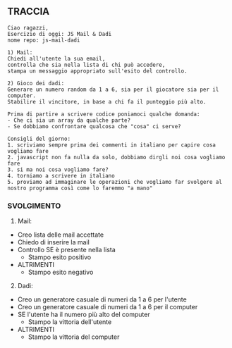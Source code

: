 ## TRACCIA
```
Ciao ragazzi,
Esercizio di oggi: JS Mail & Dadi
nome repo: js-mail-dadi

1) Mail:
Chiedi all'utente la sua email,
controlla che sia nella lista di chi può accedere,
stampa un messaggio appropriato sull'esito del controllo.

2) Gioco dei dadi:
Generare un numero random da 1 a 6, sia per il giocatore sia per il computer.
Stabilire il vincitore, in base a chi fa il punteggio più alto.

Prima di partire a scrivere codice poniamoci qualche domanda:
- Che ci sia un array da qualche parte?
- Se dobbiamo confrontare qualcosa che "cosa" ci serve?

Consigli del giorno:
1. scriviamo sempre prima dei commenti in italiano per capire cosa vogliamo fare
2. javascript non fa nulla da solo, dobbiamo dirgli noi cosa vogliamo fare
3. si ma noi cosa vogliamo fare?
4. torniamo a scrivere in italiano
5. proviamo ad immaginare le operazioni che vogliamo far svolgere al nostro programma così come lo faremmo "a mano"
```

### SVOLGIMENTO

1) Mail:
- Creo lista delle mail accettate
- Chiedo di inserire la mail
- Controllo SE è presente nella lista
    - Stampo esito positivo
- ALTRIMENTI
    - Stampo esito negativo

2) Dadi:
- Creo un generatore casuale di numeri da 1 a 6 per l'utente
- Creo un generatore casuale di numeri da 1 a 6 per il computer
- SE l'utente ha il numero più alto del computer
    - Stampo la vittoria dell'utente
- ALTRIMENTI
    - Stampo la vittoria del computer
